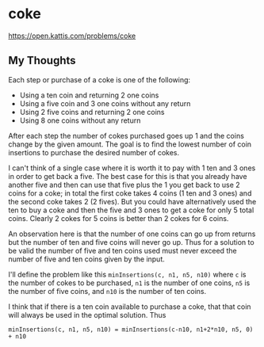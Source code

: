 # coke

<https://open.kattis.com/problems/coke>

## My Thoughts

Each step or purchase of a coke is one of the following:

- Using a ten coin and returning 2 one coins
- Using a five coin and 3 one coins without any return
- Using 2 five coins and returning 2 one coins
- Using 8 one coins without any return

After each step the number of cokes purchased goes up 1 and the coins change by the given amount. The goal is to find the lowest number of coin insertions to purchase the desired number of cokes.

I can't think of a single case where it is worth it to pay with 1 ten and 3 ones in order to get back a five. The best case for this is that you already have another five and then can use that five plus the 1 you get back to use 2 coins for a coke; in total the first coke takes 4 coins (1 ten and 3 ones) and the second coke takes 2 (2 fives). But you could have alternatively used the ten to buy a coke and then the five and 3 ones to get a coke for only 5 total coins. Clearly 2 cokes for 5 coins is better than 2 cokes for 6 coins.

An observation here is that the number of one coins can go up from returns but the number of ten and five coins will never go up. Thus for a solution to be valid the number of five and ten coins used must never exceed the number of five and ten coins given by the input.

I'll define the problem like this `minInsertions(c, n1, n5, n10)` where `c` is the number of cokes to be purchased, `n1` is the number of one coins, `n5` is the number of five coins, and `n10` is the number of ten coins.

I think that if there is a ten coin available to purchase a coke, that that coin will always be used in the optimal solution. Thus

```minInsertions(c, n1, n5, n10) = minInsertions(c-n10, n1+2*n10, n5, 0) + n10```
